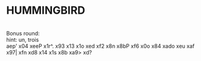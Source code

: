 # HUMMINGBIRD
\
Bonus round: \
hint: un, trois \
aep' x04 xeeP x1r^. x93 x13 x1o xed xf2 x8n x8bP xf6 x0o x84 xado xeu xaf x97| xfn xd8 x14 x1s x8b xa9> xd?

